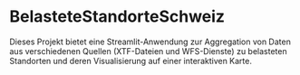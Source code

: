 # BelasteteStandorteSchweiz
Dieses Projekt bietet eine Streamlit-Anwendung zur Aggregation von Daten aus verschiedenen Quellen (XTF-Dateien und WFS-Dienste) zu belasteten Standorten und deren Visualisierung auf einer interaktiven Karte.
